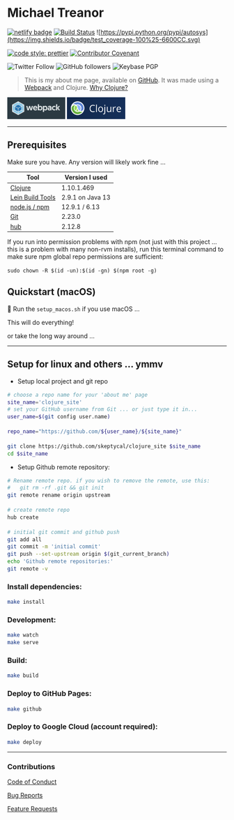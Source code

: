 # Michael Treanor

[![netlify badge](https://api.netlify.com/api/v1/badges/416b8ca3-82db-470f-9adf-a6d06264ca75/deploy-status)](https://app.netlify.com/sites/mystifying-keller-ab5658/deploys) [![Build Status](https://travis-ci.com/skeptycal/clojure_site.svg?branch=master)](https://travis-ci.com/skeptycal/clojure_site) ![https://pypi.python.org/pypi/autosys](https://img.shields.io/badge/test_coverage-100%25-6600CC.svg)

[![code style: prettier](https://img.shields.io/badge/code_style-prettier-ff69b4.svg?style=flat-square)](https://github.com/prettier/prettier) [![Contributor Covenant](https://img.shields.io/badge/Contributor%20Covenant-v1.4%20adopted-ff69b4.svg)](code-of-conduct.md)

![Twitter Follow](https://img.shields.io/twitter/follow/skeptycal.svg?label=%40skeptycal&style=social) ![GitHub followers](https://img.shields.io/github/followers/skeptycal.svg?style=social) ![Keybase PGP](https://img.shields.io/keybase/pgp/skeptycal?label=Keybase%20PGP&style=social)

> This is my about me page, available on [GitHub](https://skeptycal.github.io/clojure_site/). It was made using a [Webpack](https://webpack.js.org/) and Clojure. [Why Clojure?](https://clojure.org/about/rationale)

<img src="resources/images/webpack.png" alt="webpack logo" height=50> <img src="resources/images/clojure-logo-120b.png" alt="clojure logo" height=50>

---

## Prerequisites

Make sure you have. Any version will likely work fine ...

| Tool                                                  | Version I used   |
| ----------------------------------------------------- | ---------------- |
| [Clojure](https://clojure.org/guides/getting_started) | 1.10.1.469       |
| [Lein Build Tools](https://leiningen.org/)            | 2.9.1 on Java 13 |
| [node.js / npm](https://nodejs.org/en/download/)      | 12.9.1 / 6.13    |
| [Git](https://git-scm.com/downloads)                  | 2.23.0           |
| [hub](https://hub.github.com/)                        | 2.12.8           |

If you run into permission problems with npm (not just with this project ... this is a problem with many non-rvm installs), run this terminal command to make sure npm global repo permissions are sufficient:

`sudo chown -R $(id -un):$(id -gn) $(npm root -g)`

## Quickstart (macOS)

 Run the `setup_macos.sh` if you use macOS ...

This will do everything!

or take the long way around ...

---

## Setup for linux and others ... ymmv

- Setup local project and git repo

```bash
# choose a repo name for your 'about me' page
site_name='clojure_site'
# set your GitHub username from Git ... or just type it in...
user_name=$(git config user.name)

repo_name="https://github.com/${user_name}/${site_name}"

git clone https://github.com/skeptycal/clojure_site $site_name
cd $site_name
```

- Setup Github remote repository:

```bash
# Rename remote repo. if you wish to remove the remote, use this:
#   git rm -rf .git && git init
git remote rename origin upstream

# create remote repo
hub create

# initial git commit and github push
git add all
git commit -m 'initial commit'
git push --set-upstream origin $(git_current_branch)
echo 'Github remote repositories:'
git remote -v
```

### Install dependencies:

```bash
make install
```

### Development:

```bash
make watch
make serve
```

### Build:

```bash
make build
```

### Deploy to GitHub Pages:

```bash
make github

```

### Deploy to Google Cloud (account required):

```bash
make deploy
```

---

### Contributions

[Code of Conduct](CODE_OF_CONDUCT.md)

[Bug Reports](.github/ISSUE_TEMPLATE/bug_report.md)

[Feature Requests](.github/ISSUE_TEMPLATE/feature_request.md)
